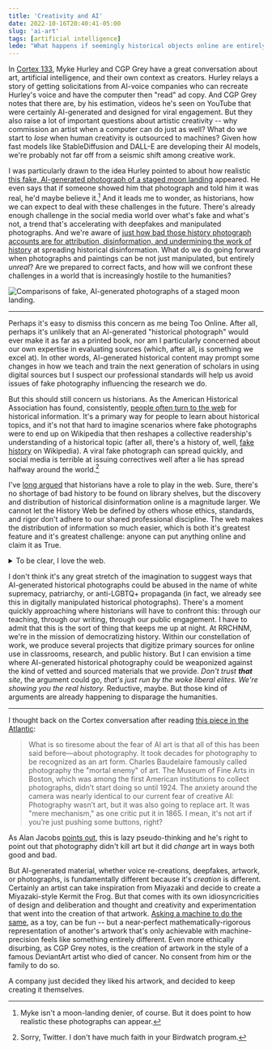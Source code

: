 ```yaml
---
title: 'Creativity and AI'
date: 2022-10-16T20:40:41-05:00
slug: 'ai-art'
tags: [artificial intelligence]
lede: "What happens if seemingly historical objects online are entirely unreal?"
---
```


In [Cortex 133](https://www.relay.fm/cortex/133), Myke Hurley and CGP Grey have a great conversation about art, artificial intelligence, and their own context as creators. Hurley relays a story of getting solicitations from AI-voice companies who can recreate Hurley's voice and have the computer then "read" ad copy. And CGP Grey notes that there are, by his estimation, videos he's seen on YouTube that were certainly AI-generated and designed for viral engagement. But they also raise a lot of important questions about artistic creativity -- why commission an artist when a computer can do just as well? What do we start to *lose* when human creativity is outsourced to machines? Given how fast models like StableDiffusion and DALL-E are developing their AI models, we're probably not far off from a seismic shift among creative work.

I was particularly drawn to the idea Hurley pointed to about how realistic [this fake, AI-generated photograph of a staged moon landing](https://twitter.com/fabianstelzer/status/1561019215754280963?s=21&t=XBZ4yIJBGjF9T9VRHqXDMQ) appeared. He even says that if someone showed him that photograph and told him it was real, he'd maybe believe it.[^1] And it leads me to wonder, as historians, how we can expect to deal with these challenges in the future. There's already enough challenge in the social media world over what's fake and what's not, a trend that's accelerating with deepfakes and manipulated photographs. And we're aware of [just how bad those history photograph accounts are for attribution, disinformation, and undermining the work of history](https://slate.com/human-interest/2014/02/historyinpics-historicalpics-history-pics-why-the-wildly-popular-twitter-accounts-are-bad-for-history.html) at spreading historical disinformation. What do we do going forward when photographs and paintings can be not just manipulated, but entirely *unreal*? Are we prepared to correct facts, and how will we confront these challenges in a world that is increasingly hostile to the humanities?

![Comparisons of fake, AI-generated photographs of a staged moon landing.](/assets/images/fake-moon-landing.jpeg)

[^1]: Myke isn't a moon-landing denier, of course. But it does point to how realistic these photographs can appear.

---

Perhaps it's easy to dismiss this concern as me being Too Online. After all, perhaps it's unlikely that an AI-generated "historical photograph" would ever make it as far as a printed book, nor am I particularly concerned about our own expertise in evaluating sources (which, after all, is something we excel at). In other words, AI-generated historical content may prompt some changes in how we teach and train the next generation of scholars in using digital sources but I suspect our professional standards will help us avoid issues of fake photography influencing the research we do. 

But this should still concern us historians. As the American Historical Association has found, consistently, [people often turn to the web](https://www.historians.org/research-and-publications/history-the-past-and-public-culture-results-from-a-national-survey/3-where-do-people-get-their-history) for historical information. It's a primary way for people to learn about historical topics, and it's not that hard to imagine scenarios where fake photographs were to end up on Wikipedia that then reshapes a collective readership's understanding of a historical topic (after all, there's a history of, well, [fake history](https://www.theatlantic.com/technology/archive/2012/05/how-the-professor-who-fooled-wikipedia-got-caught-by-reddit/257134/) on Wikipedia). A viral fake photograph can spread quickly, and social media is terrible at issuing correctives well after a lie has spread halfway around the world.[^2]

[^2]: Sorry, Twitter. I don't have much faith in your Birdwatch program.

I've [long argued](https://jasonheppler.org/2008/11/08/open-source-scholarship-and-why-history-should-be-open-source/) that historians have a role to play in the web. Sure, there's no shortage of bad history to be found on library shelves, but the discovery and distribution of historical disinformation online is a magnitude larger. We cannot let the History Web be defined by others whose ethics, standards, and rigor don't adhere to our shared professional discipline. The web makes the distribution of information so much easier, which is both it's greatest feature and it's greatest challenge: anyone can put anything online and claim it as True. 

<details>
  <summary>To be clear, I love the web. </summary>
  <p>I wrote about that <a href="https://jasonheppler.org/2019/11/30/indieweb/">love of the web</a> not all that long ago. I work professionally on the web and love the chance to get to shape it. I <a href="https://foundation.mozilla.org/en/">work with organizations</a> who are likewise deeply concerned about the health of the Internet but believe in its promise. So while I have concerns at times about the ease of which disinformation can spread online, I still remain committed to the web as an idea. What I hate is what large companies have done to the web.</p>
</details>

I don't think it's any great stretch of the imagination to suggest ways that AI-generated historical photographs could be abused in the name of white supremacy, patriarchy, or anti-LGBTQ+ propaganda (in fact, we already see this in digitally manipulated historical photographs). There's a moment quickly approaching where historians will have to confront this: through our teaching, through our writing, through our public engagement. I have to admit that this is the sort of thing that keeps me up at night. At RRCHNM, we're in the mission of democratizing history. Within our constellation of work, we produce several projects that digitize primary sources for online use in classrooms, research, and public history. But I can envision a time where AI-generated historical photography could be weaponized against the kind of vetted and sourced materials that we provide. *Don't trust **that** site*, the argument could go, *that's just run by the woke liberal elites. We're showing you the real history.* Reductive, maybe. But those kind of arguments are already happening to disparage the humanities.

---

I thought back on the Cortex conversation after reading [this piece in the Atlantic](https://www.theatlantic.com/technology/archive/2022/09/ai-art-generators-future/671568/): 

> What is so tiresome about the fear of AI art is that all of this has been said before—about photography. It took decades for photography to be recognized as an art form. Charles Baudelaire famously called photography the "mortal enemy" of art. The Museum of Fine Arts in Boston, which was among the first American institutions to collect photographs, didn’t start doing so until 1924. The anxiety around the camera was nearly identical to our current fear of creative AI: Photography wasn’t art, but it was also going to replace art. It was "mere mechanism," as one critic put it in 1865. I mean, it's not art if you’re just pushing some buttons, right? 

As Alan Jacobs [points out](https://blog.ayjay.org/comparisons-are-odorous/), this is lazy pseudo-thinking and he's right to point out that photography didn't kill art but it did *change* art in ways both good and bad.

But AI-generated material, whether voice re-creations, deepfakes, artwork, or photographs, is fundamentally different because it's *creation* is different. Certainly an artist can take inspiration from Miyazaki and decide to create a Miyazaki-style Kermit the Frog. But that comes with its own idiosyncricities of design and deliberation and thought and creativity and experimentation that went into the creation of that artwork. [Asking a machine to do the same](https://twitter.com/HvnsLstAngel/status/1531507803017269254?s=20&t=xTZnG1efgroHBp6aV4bzjA), as a toy, can be fun -- but a near-perfect mathematically-rigorous representation of another's artwork that's only achievable with machine-precision feels like something entirely different. Even more ethically disurbing, as CGP Grey notes, is the creation of artwork in the style of a famous DeviantArt artist who died of cancer. No consent from him or the family to do so. 

A company just decided they liked his artwork, and decided to keep creating it themselves.
